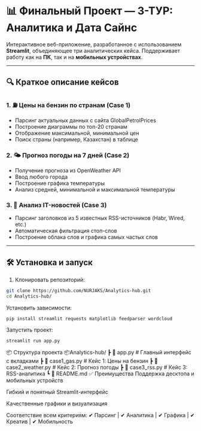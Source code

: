# 📊 Финальный Проект — 3-ТУР: Аналитика и Дата Сайнс

Интерактивное веб-приложение, разработанное с использованием **Streamlit**, объединяющее три аналитических кейса. Поддерживает работу как на **ПК**, так и на **мобильных устройствах**.

---

## 🔍 Краткое описание кейсов

### 1. ⛽ Цены на бензин по странам (Case 1)
- Парсинг актуальных данных с сайта GlobalPetrolPrices
- Построение диаграммы по топ-20 странам
- Отображение максимальной, минимальной цен
- Поиск страны (например, Казахстан) в таблице

### 2. 🌤 Прогноз погоды на 7 дней (Case 2)
- Получение прогноза из OpenWeather API
- Ввод любого города
- Построение графика температуры
- Анализ средней, минимальной и максимальной температуры

### 3. 📰 Анализ IT-новостей (Case 3)
- Парсинг заголовков из 5 известных RSS-источников (Habr, Wired, etc.)
- Автоматическая фильтрация стоп-слов
- Построение облака слов и графика самых частых слов

---

## 🛠 Установка и запуск

1. Клонировать репозиторий:

```bash
git clone https://github.com/NURJAKS/Analytics-hub.git
cd Analytics-hub/
```
Установить зависимости:

```
pip install streamlit requests matplotlib feedparser wordcloud
```
Запустить проект:
```
streamlit run app.py
```

📦 Структура проекта
📦Analytics-hub/
 ┣ 📄 app.py                  # Главный интерфейс с вкладками
 ┣ 📄 case1_gas.py            # Кейс 1: Цены на бензин
 ┣ 📄 case2_weather.py        # Кейс 2: Прогноз погоды
 ┣ 📄 case3_rss.py            # Кейс 3: RSS-аналитика
 ┗ 📄 README.md
✅ Преимущества
Поддержка десктопа и мобильных устройств

Гибкий и понятный Streamlit-интерфейс

Качественные графики и визуализация

Соответствие всем критериям:
✔ Парсинг | ✔ Аналитика | ✔ Графика | ✔ Креатив | ✔ Мобильность
